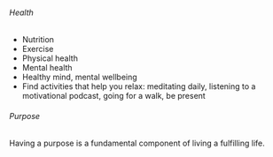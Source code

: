 ###### Health

- Nutrition
- Exercise
- Physical health
- Mental health
- Healthy mind, mental wellbeing
- Find activities that help you relax: meditating daily, listening to a motivational podcast, going for a walk, be present

###### Purpose

Having a purpose is a fundamental component of living a fulfilling life.